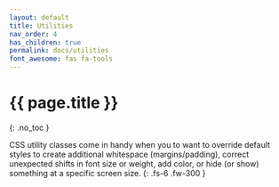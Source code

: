 ```yaml
---
layout: default
title: Utilities
nav_order: 4
has_children: true
permalink: docs/utilities
font_awesome: fas fa-tools
---
```


# <i class="{{ page.font_awesome }}"></i> {{ page.title }}
{: .no_toc }

CSS utility classes come in handy when you to want to override default styles to create additional whitespace (margins/padding), correct unexpected shifts in font size or weight, add color, or hide (or show) something at a specific screen size.
{: .fs-6 .fw-300 }
